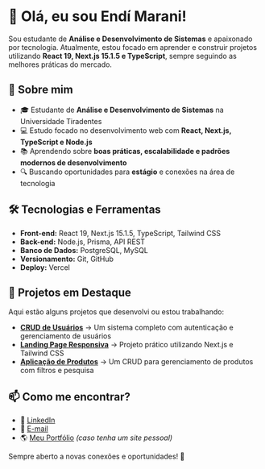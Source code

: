 # 👋 Olá, eu sou Endí Marani!

Sou estudante de **Análise e Desenvolvimento de Sistemas** e apaixonado por tecnologia. Atualmente, estou focado em aprender e construir projetos utilizando **React 19, Next.js 15.1.5 e TypeScript**, sempre seguindo as melhores práticas do mercado.

## 🚀 Sobre mim
- 🎓 Estudante de **Análise e Desenvolvimento de Sistemas** na Universidade Tiradentes
- 💻 Estudo focado no desenvolvimento web com **React, Next.js, TypeScript e Node.js**
- 📚 Aprendendo sobre **boas práticas, escalabilidade e padrões modernos de desenvolvimento**
- 🔍 Buscando oportunidades para **estágio** e conexões na área de tecnologia

## 🛠 Tecnologias e Ferramentas
- **Front-end:** React 19, Next.js 15.1.5, TypeScript, Tailwind CSS
- **Back-end:** Node.js, Prisma, API REST
- **Banco de Dados:** PostgreSQL, MySQL
- **Versionamento:** Git, GitHub
- **Deploy:** Vercel

## 📌 Projetos em Destaque
Aqui estão alguns projetos que desenvolvi ou estou trabalhando:

- [**CRUD de Usuários**](#) → Um sistema completo com autenticação e gerenciamento de usuários
- [**Landing Page Responsiva**](#) → Projeto prático utilizando Next.js e Tailwind CSS
- [**Aplicação de Produtos**](#) → Um CRUD para gerenciamento de produtos com filtros e pesquisa

## 📫 Como me encontrar?
- 💼 [LinkedIn]([https://www.linkedin.com/in/endimarani/]) 
- 📧 [E-mail](mailto:endimarani.dev@gmail.com)
- 🌎 [Meu Portfólio](#) *(caso tenha um site pessoal)*

Sempre aberto a novas conexões e oportunidades! 🚀

